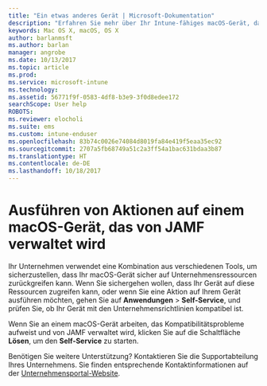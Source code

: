 ```yaml
---
title: "Ein etwas anderes Gerät | Microsoft-Dokumentation"
description: "Erfahren Sie mehr über Ihr Intune-fähiges macOS-Gerät, das von JAMF verwaltet wird."
keywords: Mac OS X, macOS, OS X
author: barlanmsft
ms.author: barlan
manager: angrobe
ms.date: 10/13/2017
ms.topic: article
ms.prod: 
ms.service: microsoft-intune
ms.technology: 
ms.assetid: 56771f9f-0583-4df8-b3e9-3f0d8edee172
searchScope: User help
ROBOTS: 
ms.reviewer: elocholi
ms.suite: ems
ms.custom: intune-enduser
ms.openlocfilehash: 83b74c0026e74084d8019fa84e419f5eaa35ec92
ms.sourcegitcommit: 2707a5fb68749a51c2a3ff54a1bac631bdaa3b87
ms.translationtype: HT
ms.contentlocale: de-DE
ms.lasthandoff: 10/18/2017
---
```

# <a name="performing-actions-on-a-macos-device-managed-by-jamf"></a>Ausführen von Aktionen auf einem macOS-Gerät, das von JAMF verwaltet wird

Ihr Unternehmen verwendet eine Kombination aus verschiedenen Tools, um sicherzustellen, dass Ihr macOS-Gerät sicher auf Unternehmensressourcen zurückgreifen kann. Wenn Sie sichergehen wollen, dass Ihr Gerät auf diese Ressourcen zugreifen kann, oder wenn Sie eine Aktion auf Ihrem Gerät ausführen möchten, gehen Sie auf **Anwendungen** > **Self-Service**, und prüfen Sie, ob Ihr Gerät mit den Unternehmensrichtlinien kompatibel ist.

Wenn Sie an einem macOS-Gerät arbeiten, das Kompatibilitätsprobleme aufweist und von JAMF verwaltet wird, klicken Sie auf die Schaltfläche **Lösen**, um den **Self-Service** zu starten.

Benötigen Sie weitere Unterstützung? Kontaktieren Sie die Supportabteilung Ihres Unternehmens. Sie finden entsprechende Kontaktinformationen auf der [Unternehmensportal-Website](https://portal.manage.microsoft.com).
